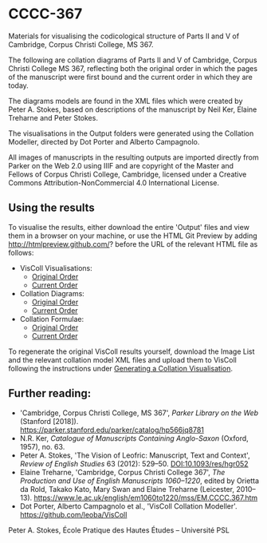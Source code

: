 # CCCC-367
Materials for visualising the codicological structure of Parts II and V of Cambridge, Corpus Christi College, MS 367.

The following are collation diagrams of Parts II and V of Cambridge, Corpus Christi College MS 367, reflecting both the original order in which the
pages of the manuscript were first bound and the current order in which they are today.</p>

The diagrams models are found in the XML files which were created by Peter A. Stokes, based on descriptions of the manuscript by Neil Ker, Elaine Treharne and
Peter Stokes. 

The visualisations in the Output folders were generated using the Collation Modeller, directed by Dot Porter and Alberto Campagnolo. 

All images of manuscripts in the resulting outputs are imported directly from Parker on the Web 2.0 using  IIIF and are copyright of the Master and
Fellows of Corpus Christi College, Cambridge, licensed under a Creative Commons Attribution-NonCommercial 4.0 International
License.

## Using the results

To visualise the results, either download the entire 'Output' files and view them in a browser on your machine, or use the HTML Git Preview by adding http://htmlpreview.github.com/? before the URL of the relevant HTML file as follows:

* VisColl Visualisations:
  * [Original Order](http://htmlpreview.github.com/?https://github.com/pastokes/CCCC-367/blob/master/Output%20%28original%20order%29/CCCC367.html)
  * [Current Order](http://htmlpreview.github.com/?https://github.com/pastokes/CCCC-367/blob/master/Output%20%28current%20order%29/CCCC367.html)
* Collation Diagrams:
  * [Original Order](http://htmlpreview.github.com/?https://github.com/pastokes/CCCC-367/blob/master/Output%20%28original%20order%29/CCCC367-diagrams.html)
  * [Current Order](http://htmlpreview.github.com/?https://github.com/pastokes/CCCC-367/blob/master/Output%20%28current%20order%29/CCCC367-diagrams.html)
* Collation Formulae:
  * [Original Order](http://htmlpreview.github.com/?https://github.com/pastokes/CCCC-367/blob/master/Output%20%28original%20order%29/CCCC367-formulas.html)
  * [Current Order](http://htmlpreview.github.com/?https://github.com/pastokes/CCCC-367/blob/master/Output%20%28current%20order%29/CCCC367-formulas.html)

To regenerate the original VisColl results yourself, download the Image List and the relevant collation model XML files and upload them to VisColl following the instructions under [Generating a Collation Visualisation](https://github.com/leoba/VisColl#generate-collation-visualization).

## Further reading:

* 'Cambridge, Corpus Christi College, MS 367', _Parker Library on the Web_ (Stanford [2018]). <https://parker.stanford.edu/parker/catalog/hp566jq8781>
* N.R. Ker, _Catalogue of Manuscripts Containing Anglo-Saxon_ (Oxford, 1957), no. 63.
* Peter A. Stokes, 'The Vision of Leofric: Manuscript, Text and Context', _Review of English Studies_ 63 (2012): 529–50. [DOI:10.1093/res/hgr052](http://doi.org/10.1093/res/hgr052)
* Elaine Treharne, 'Cambridge, Corpus Christi College 367', _The Production and Use of English Manuscripts 1060–1220_, edited by Orietta da Rold, Takako Kato, Mary Swan and Elaine Treharne (Leicester, 2010–13). <https://www.le.ac.uk/english/em1060to1220/mss/EM.CCCC.367.htm>
* Dot Porter, Alberto Campagnolo et al., 'VisColl Collation Modeller'. <https://github.com/leoba/VisColl>

Peter A. Stokes, École Pratique des Hautes Études – Université PSL
